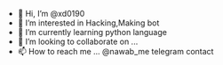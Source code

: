 - 👋 Hi, I’m @xd0190
- 👀 I’m interested in Hacking,Making bot 
- 🌱 I’m currently learning python language 
- 💞️ I’m looking to collaborate on ...
- 📫 How to reach me ... @nawab_me telegram contact

<!---
xd0190/xd0190 is a ✨ special ✨ repository because its `README.md` (this file) appears on your GitHub profile.
You can click the Preview link to take a look at your changes.
--->
